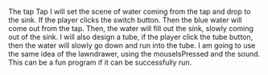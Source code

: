 The tap
Tap
I will set the scene of water coming from the tap and drop to the sink. If the player clicks the switch button. 
Then the blue water will come out from the tap. Then, the water will fill out the sink, slowly coming out of the sink. 
I will also design a tube, if the player click the tube button, then the water will slowly go down and run into the tube. 
I am going to use the same idea of the lawndrawer, using the mouseIsPressed and the sound. This can be a fun program if 
it can be successfully run. 
